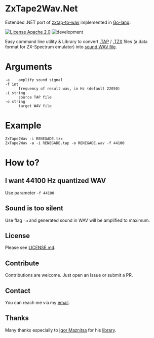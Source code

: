 # ZxTape2Wav.Net

Extended .NET port of [zxtap-to-wav](https://github.com/raydac/zxtap-to-wav) implemented in [Go-lang](https://en.wikipedia.org/wiki/Go_(programming_language)).

[![License Apache 2.0](https://img.shields.io/badge/license-Apache%20License%202.0-green.svg)](http://www.apache.org/licenses/LICENSE-2.0) ![development](https://github.com/semack/zxtap2wav/workflows/development/badge.svg?branch=development)

Easy command line utility & Library to convert [.TAP](http://fileformats.archiveteam.org/wiki/TAP_(ZX_Spectrum)) / [.TZX](http://fileformats.archiveteam.org/wiki/TZX) files (a data format for ZX-Spectrum emulator) into [sound WAV file](https://en.wikipedia.org/wiki/WAV).

# Arguments
```
-a    amplify sound signal
-f int
      frequency of result wav, in Hz (default 22050)
-i string
      source TAP file
-o string
      target WAV file
```
# Example
```
ZxTape2Wav -i RENEGADE.tzx
ZxTape2Wav -a -i RENEGADE.tap -o RENEGADE.wav -f 44100
```
# How to?

## I want 44100 Hz quantized WAV
Use parameter `-f 44100`

## Sound is too silent
Use flag `-a` and generated sound in WAV will be amplified to maximum.

## License
Please see [LICENSE.md](LICENSE.md).

## Contribute
Contributions are welcome. Just open an Issue or submit a PR. 

## Contact
You can reach me via my [email](mailto://semack@gmail.com).

## Thanks
Many thanks especially to [Igor Maznitsa](https://github.com/raydac) for his [library](https://github.com/raydac/zxtap-to-wav).


